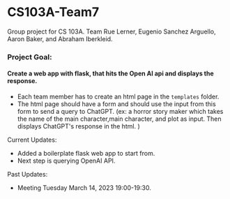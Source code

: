 # CS103A-Team7

Group project for CS 103A. Team Rue Lerner, Eugenio Sanchez Arguello, Aaron Baker, and Abraham Iberkleid.

### Project Goal:

#### Create a web app with flask, that hits the Open AI api and displays the response.

- Each team member has to create an html page in the `templates` folder.
- The html page should have a form and should use the input from this form to send a query to ChatGPT.
  (ex: a horror story maker which takes the name of the main character,main character, and plot as input. Then displays ChatGPT's response in the html. )

Current Updates:

- Added a boilerplate flask web app to start from.
- Next step is querying OpenAI API.

Past Updates:

- Meeting Tuesday March 14, 2023 19:00-19:30.
